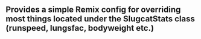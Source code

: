 ## Provides a simple Remix config for overriding most things located under the SlugcatStats class (runspeed, lungsfac, bodyweight etc.)
